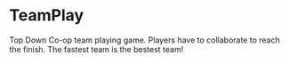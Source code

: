 TeamPlay
========

Top Down Co-op team playing game. Players have to collaborate to reach the finish.
The fastest team is the bestest team!



